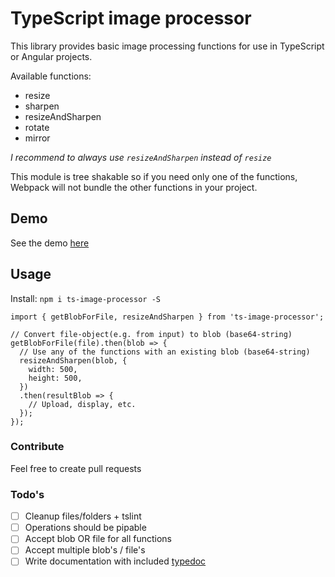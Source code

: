 # TypeScript image processor

This library provides basic image processing functions for use in TypeScript or Angular projects.

Available functions:
- resize
- sharpen
- resizeAndSharpen
- rotate
- mirror

_I recommend to always use `resizeAndSharpen` instead of `resize`_

This module is tree shakable so if you need only one of the functions, Webpack will not bundle the other functions in your project. 

## Demo
See the demo [here](https://www.lawitzke.de/dev/typescript-image-processor)

## Usage
Install: `npm i ts-image-processor -S`


```
import { getBlobForFile, resizeAndSharpen } from 'ts-image-processor';

// Convert file-object(e.g. from input) to blob (base64-string)
getBlobForFile(file).then(blob => {
  // Use any of the functions with an existing blob (base64-string)
  resizeAndSharpen(blob, {
    width: 500,
    height: 500,
  })
  .then(resultBlob => {
    // Upload, display, etc.
  });
});
```

### Contribute 
Feel free to create pull requests

### Todo's
- [ ] Cleanup files/folders + tslint
- [ ] Operations should be pipable
- [ ] Accept blob OR file for all functions
- [ ] Accept multiple blob's / file's
- [ ] Write documentation with included [typedoc](https://typedoc.org/)
